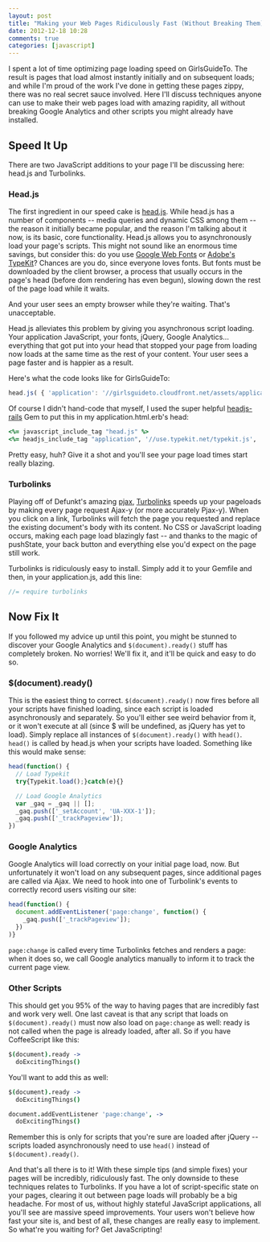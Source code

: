 ```yaml
---
layout: post
title: "Making your Web Pages Ridiculously Fast (Without Breaking Them)"
date: 2012-12-18 10:28
comments: true
categories: [javascript]
---
```

I spent a lot of time optimizing page loading speed on GirlsGuideTo. The result is pages that load almost instantly initially and on subsequent loads; and while I'm proud of the work I've done in getting these pages zippy, there was no real secret sauce involved. Here I'll discuss techniques anyone can use to make their web pages load with amazing rapidity, all without breaking Google Analytics and other scripts you might already have installed.

<!-- more -->

## Speed It Up

There are two JavaScript additions to your page I'll be discussing here: head.js and Turbolinks.

### Head.js

The first ingredient in our speed cake is [head.js](http://headjs.com/). While head.js has a number of components -- media queries and dynamic CSS among them -- the reason it initially became popular, and the reason I'm talking about it now, is its basic, core functionality. Head.js allows you to asynchronously load your page's scripts. This might not sound like an enormous time savings, but consider this: do you use [Google Web Fonts](http://www.google.com/webfonts) or [Adobe's TypeKit](https://typekit.com/)? Chances are you do, since everyone loves fonts. But fonts must be downloaded by the client browser, a process that usually occurs in the page's head (before dom rendering has even begun), slowing down the rest of the page load while it waits.

And your user sees an empty browser while they're waiting. That's unacceptable.

Head.js alleviates this problem by giving you asynchronous script loading. Your application JavaScript, your fonts, jQuery, Google Analytics... everything that got put into your head that stopped your page from loading now loads at the same time as the rest of your content. Your user sees a page faster and is happier as a result.

Here's what the code looks like for GirlsGuideTo:

```javascript
head.js( { 'application': '//girlsguideto.cloudfront.net/assets/application.js' }, { 'typekit': '//use.typekit.net/typekit.js' }, { 'ga': '//www.google-analytics.com/ga.js' }, { 'jquery.embedly-2.1.7': '//scripts.embed.ly/jquery.embedly-2.1.7.min.js' } )
```

Of course I didn't hand-code that myself, I used the super helpful [headjs-rails](https://github.com/muitocomplicado/headjs-rails) Gem to put this in my application.html.erb's head:

```ruby
<%= javascript_include_tag "head.js" %>
<%= headjs_include_tag "application", '//use.typekit.net/typekit.js', '//www.google-analytics.com/ga.js', '//scripts.embed.ly/jquery.embedly-2.1.7.min.js' %>
```

Pretty easy, huh? Give it a shot and you'll see your page load times start really blazing.

### Turbolinks

Playing off of Defunkt's amazing [pjax](http://pjax.heroku.com/), [Turbolinks](https://github.com/rails/turbolinks) speeds up your pageloads by making every page request Ajax-y (or more accurately Pjax-y). When you click on a link, Turbolinks will fetch the page you requested and replace the existing document's body with its content. No CSS or JavaScript loading occurs, making each page load blazingly fast -- and thanks to the magic of pushState, your back button and everything else you'd expect on the page still work.

Turbolinks is ridiculously easy to install. Simply add it to your Gemfile and then, in your application.js, add this line:

```javascript
//= require turbolinks
```

## Now Fix It 

If you followed my advice up until this point, you might be stunned to discover your Google Analytics and `$(document).ready()` stuff has completely broken. No worries! We'll fix it, and it'll be quick and easy to do so.

### $(document).ready()

This is the easiest thing to correct. `$(document).ready()` now fires before all your scripts have finished loading, since each script is loaded asynchronously and separately. So you'll either see weird behavior from it, or it won't execute at all (since $ will be undefined, as jQuery has yet to load). Simply replace all instances of `$(document).ready()` with `head()`. `head()` is called by head.js when your scripts have loaded. Something like this would make sense:

```javascript
head(function() {
  // Load Typekit
  try{Typekit.load();}catch(e){}

  // Load Google Analytics
  var _gaq = _gaq || [];
  _gaq.push(['_setAccount', 'UA-XXX-1']);
  _gaq.push(['_trackPageview']);
})
```

### Google Analytics

Google Analytics will load correctly on your initial page load, now. But unfortunately it won't load on any subsequent pages, since additional pages are called via Ajax. We need to hook into one of Turbolink's events to correctly record users visiting our site:

```javascript
head(function() {
  document.addEventListener('page:change', function() { 
    _gaq.push(['_trackPageview']); 
  })
)}
```

`page:change` is called every time Turbolinks fetches and renders a page: when it does so, we call Google analytics manually to inform it to track the current page view.

### Other Scripts

This should get you 95% of the way to having pages that are incredibly fast and work very well. One last caveat is that any script that loads on `$(document).ready()` must now also load on `page:change` as well: ready is not called when the page is already loaded, after all. So if you have CoffeeScript like this:

```coffeescript
$(document).ready ->
  doExcitingThings()
```

You'll want to add this as well:

```coffeescript
$(document).ready ->
  doExcitingThings()

document.addEventListener 'page:change', ->
  doExcitingThings()
```

Remember this is only for scripts that you're sure are loaded after jQuery -- scripts loaded asynchronously need to use `head()` instead of `$(document).ready()`.

And that's all there is to it! With these simple tips (and simple fixes) your pages will be incredibly, ridiculously fast. The only downside to these techniques relates to Turbolinks. If you have a lot of script-specific state on your pages, clearing it out between page loads will probably be a big headache. For most of us, without highly stateful JavaScript applications, all you'll see are massive speed improvements. Your users won't believe how fast your site is, and best of all, these changes are really easy to implement. So what're you waiting for? Get JavaScripting!
